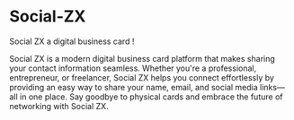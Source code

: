 # Social-ZX
Social ZX a digital business card !





Social ZX is a modern digital business card platform that makes sharing your contact information seamless. Whether you're a professional, entrepreneur, or freelancer, Social ZX helps you connect effortlessly by providing an easy way to share your name, email, and social media links—all in one place. Say goodbye to physical cards and embrace the future of networking with Social ZX.
